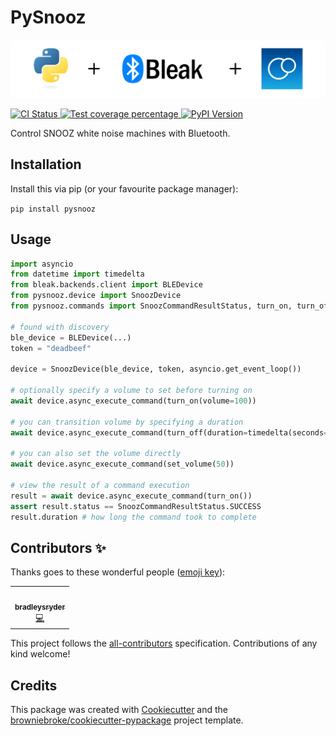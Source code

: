 # PySnooz

<p align="center">
  <img src="header.png" alt="Python Language + Bleak API + SNOOZ White Noise Machine" />
</p>

<p>
  <a href="https://github.com/AustinBrunkhorst/pysnooz/actions?query=workflow%3ACI">
    <img src="https://img.shields.io/github/workflow/status/AustinBrunkhorst/pysnooz/CI/main?label=build&logo=github&style=flat&colorA=000000&colorB=000000" alt="CI Status" >
  </a>
  <a href="https://codecov.io/gh/AustinBrunkhorst/pysnooz">
    <img src="https://img.shields.io/codecov/c/github/AustinBrunkhorst/pysnooz.svg?logo=codecov&logoColor=fff&style=flat&colorA=000000&colorB=000000" alt="Test coverage percentage">
  </a>
  <a href="https://pypi.org/project/pysnooz/">
    <img src="https://img.shields.io/pypi/v/pysnooz.svg?logo=python&logoColor=fff&style=flat&colorA=000000&colorB=000000" alt="PyPI Version">
  </a>
</p>

Control SNOOZ white noise machines with Bluetooth.

## Installation

Install this via pip (or your favourite package manager):

`pip install pysnooz`

## Usage

```python
import asyncio
from datetime import timedelta
from bleak.backends.client import BLEDevice
from pysnooz.device import SnoozDevice
from pysnooz.commands import SnoozCommandResultStatus, turn_on, turn_off, set_volume

# found with discovery
ble_device = BLEDevice(...)
token = "deadbeef"

device = SnoozDevice(ble_device, token, asyncio.get_event_loop())

# optionally specify a volume to set before turning on
await device.async_execute_command(turn_on(volume=100))

# you can transition volume by specifying a duration
await device.async_execute_command(turn_off(duration=timedelta(seconds=10)))

# you can also set the volume directly
await device.async_execute_command(set_volume(50))

# view the result of a command execution
result = await device.async_execute_command(turn_on())
assert result.status == SnoozCommandResultStatus.SUCCESS
result.duration # how long the command took to complete
```

## Contributors ✨

Thanks goes to these wonderful people ([emoji key](https://allcontributors.org/docs/en/emoji-key)):

<!-- prettier-ignore-start -->
<!-- ALL-CONTRIBUTORS-LIST:START - Do not remove or modify this section -->
<!-- prettier-ignore-start -->
<!-- markdownlint-disable -->
<table>
  <tr>
    <td align="center"><a href="https://github.com/bradleysryder"><img src="https://avatars.githubusercontent.com/u/39577543?v=4?s=80" width="80px;" alt=""/><br /><sub><b>bradleysryder</b></sub></a><br /><a href="https://github.com/AustinBrunkhorst/pysnooz/commits?author=bradleysryder" title="Code">💻</a></td>
  </tr>
</table>

<!-- markdownlint-restore -->
<!-- prettier-ignore-end -->

<!-- ALL-CONTRIBUTORS-LIST:END -->
<!-- prettier-ignore-end -->

This project follows the [all-contributors](https://github.com/all-contributors/all-contributors) specification. Contributions of any kind welcome!

## Credits

This package was created with
[Cookiecutter](https://github.com/audreyr/cookiecutter) and the
[browniebroke/cookiecutter-pypackage](https://github.com/browniebroke/cookiecutter-pypackage)
project template.
